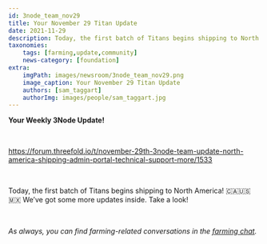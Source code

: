 ```yaml
---
id: 3node_team_nov29
title: Your November 29 Titan Update
date: 2021-11-29
description: Today, the first batch of Titans begins shipping to North America!
taxonomies:
    tags: [farming,update,community]
    news-category: [foundation]
extra:
    imgPath: images/newsroom/3node_team_nov29.png
    image_caption: Your November 29 Titan Update
    authors: [sam_taggart]
    authorImg: images/people/sam_taggart.jpg
---
```


**Your Weekly 3Node Update!**

<br/>

https://forum.threefold.io/t/november-29th-3node-team-update-north-america-shipping-admin-portal-technical-support-more/1533

<br/>

Today, the first batch of Titans begins shipping to North America! 🇨🇦🇺🇸🇲🇽 We’ve got some more updates inside. Take a look!

<br/>

*As always, you can find farming-related conversations in the [farming chat](https://t.me/threefoldfarmers).*